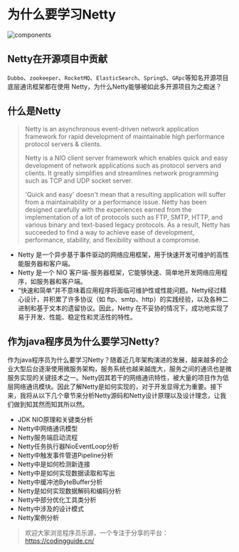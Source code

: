 # 为什么要学习Netty



![components](https://gitee.com/itlemon/itlemon-drawing-bed/raw/master/img/components.png)

## Netty在开源项目中贡献

`Dubbo`、`zookeeper`、`RocketMQ`、`ElasticSearch`、`Spring5`、`GRpc`等知名开源项目底层通讯框架都在使用 Netty，为什么Netty能够被如此多开源项目为之痴迷？



## 什么是Netty

>Netty is an asynchronous event-driven network application framework for rapid development of maintainable high performance protocol servers & clients.
>
>Netty is a NIO client server framework which enables quick and easy development of network applications such as protocol servers and clients. It greatly simplifies and streamlines network programming such as TCP and UDP socket server.
>
>'Quick and easy' doesn't mean that a resulting application will suffer from a maintainability or a performance issue. Netty has been designed carefully with the experiences earned from the implementation of a lot of protocols such as FTP, SMTP, HTTP, and various binary and text-based legacy protocols. As a result, Netty has succeeded to find a way to achieve ease of development, performance, stability, and flexibility without a compromise.
>
>[^https://netty.io/]: 以上描述来自官网

- Netty 是一个异步基于事件驱动的网络应用框架，用于快速开发可维护的高性能服务器和客户端。
- Netty 是一个 NIO 客户端-服务器框架，它能够快速、简单地开发网络应用程序，如服务器和客户端。
- “快速和简单”并不意味着应用程序将面临可维护性或性能问题。Netty经过精心设计，并积累了许多协议（如 ftp、smtp、http）的实践经验，以及各种二进制和基于文本的遗留协议。因此，Netty 在不妥协的情况下，成功地实现了易于开发、性能、稳定性和灵活性的特性。



## 作为java程序员为什么要学习Netty?

作为java程序员为什么要学习Netty？随着近几年架构演进的发展，越来越多的企业大型后台逐渐使用微服务架构，服务系统也越来越庞大，服务之间的通讯也是微服务实现的关键技术之一。Netty因其若干的网络通讯特性，被大量的项目作为低层网络通讯模块。因此了解Netty是如何实现的，对于开发显得尤为重要。接下来，我将从以下几个章节来分析Netty源码和Netty设计原理以及设计理念，让我们做到知其然而知其所以然。

- JDK NIO原理和关键类分析
- Netty中网络通讯模型
- Netty服务端启动流程
- Netty任务执行器NioEventLoop分析
- Netty中触发事件管道Pipeline分析
- Netty中是如何检测新连接
- Netty中是如何实现数据读取和写出
- Netty中缓冲池ByteBuffer分析
- Netty是如何实现数据解码和编码分析
- Netty中部分优化工具类分析
- Netty中涉及的设计模式
- Netty案例分析



> 欢迎大家浏览程序员乐源，一个专注于分享的平台：https://codingguide.cn/

